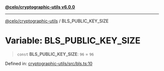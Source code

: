 [**@celo/cryptographic-utils v6.0.0**](../README.md)

***

[@celo/cryptographic-utils](../globals.md) / BLS\_PUBLIC\_KEY\_SIZE

# Variable: BLS\_PUBLIC\_KEY\_SIZE

> `const` **BLS\_PUBLIC\_KEY\_SIZE**: `96` = `96`

Defined in: [cryptographic-utils/src/bls.ts:10](https://github.com/celo-org/developer-tooling/blob/master/packages/sdk/cryptographic-utils/src/bls.ts#L10)
